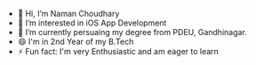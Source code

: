 - 👋 Hi, I’m Naman Choudhary
- 👀 I’m interested in iOS App Development
- 🌱 I’m currently persuaing my degree from PDEU, Gandhinagar.
- 😄 I'm in 2nd Year of my B.Tech
- ⚡ Fun fact: I'm very Enthusiastic and am eager to learn


